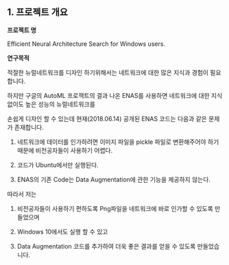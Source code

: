 ## 1. 프로젝트 개요

**프로젝트 명**

Efficient Neural Architecture Search for Windows users.

**연구목적**

적절한 뉴럴네트워크를 디자인 하기위해서는 네트워크에 대한 많은 지식과 경험이 필요합니다.

하지만 구글의 AutoML 프로잭트의 결과 나온 ENAS를 사용하면 네트워크에 대한 지식없이도 높은 성능의 뉴럴네트워크를 

손쉽게 디자인 할 수 있는데 현재(2018.06.14) 공개된 ENAS 코드는 다음과 같은 문제가 존재합니다.

1. 네트워크에 데이터를 인가하려면 이미지 파일을 pickle 파일로 변환해주어야 하기때문에 비전공자들이 사용하기 어렵다.

2. 코드가 Ubuntu에서만 실행된다.

3. ENAS의 기존 Code는 Data Augmentation에 관한 기능을 제공하지 않는다.

따라서 저는 

1. 비전공자들이 사용하기 편하도록 Png파일을 네트워크에 바로 인가할 수 있도록 만들었으며

2. Windows 10에서도 실행 할 수 있고

3. Data Augmentation 코드를 추가하여 더욱 좋은 결과를 얻을 수 있도록 만들었습니다.
